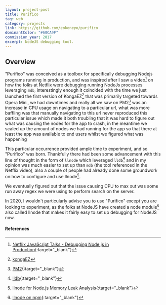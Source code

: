 ```yaml
---
layout: project-post
title: Purifico
tag: web
category: projects
link: https://github.com/eokoneyo/purifico
dominantColor: "#60CA9F"
commission_year: 2017
excerpt: NodeJS debugging tool.
---
```


## Overview

"Purifico" was conceived as a toolbox for specifically debugging Nodejs programs running in production, 
and was inspired after I saw a video[^1] on how the folks at Netflix were debugging running NodeJs processes leveraging `mdb`,
interestingly enough it coincided with the time we just launched the first version of KongaEZ[^2] that was primarily targeted towards Opera Mini, 
we had downtimes and really all we saw on PM2[^3] was an increase in CPU usage on navigating to a particular url, 
what was more baffling was that manually navigating to this url never reproduced this particular issue which made 
it both troubling that it was hard to figure out what was causing the nodes for the app to crash, 
in the meantime we scaled up the amount of nodes we had running for the app so that there at least the app was available to end users whilst we figured what was happening

This particular occurrence provided ample time to experiment, and so "Purifico" was born. Thankfully there had been some advancement with this line of thought in the form of `llnode` 
which leveraged `lldb`[^4] and in my opinion was much easier to set up than `mdb` (the tool referenced in the Netflix video), 
also a couple of people had already done some groundwork on how to configure and use llnode[^5]. 

We eventually figured out that the issue causing CPU to max out was some run away regex we were using to perform search on the server.

In 2020, I wouldn't particularly advise you to use "Purifico" except you are looking to experiment, 
as the folks at NodeJS have created a node module[^6] also called llnode that makes it fairly easy to set up debugging for NodeJS now.

#### References
[^1]: [Netflix JavaScript Talks - Debugging Node.js in Production](https://www.youtube.com/watch?v=O1YP8QP9gLA){:target="_blank"}
[^2]: [kongaEZ](#)
[^3]: [PM2](https://pm2.keymetrics.io/docs/usage/quick-start/){:target="_blank"}
[^4]: [lldb](http://lldb.llvm.org/){:target="_blank"}
[^5]: [llnode for Node.js Memory Leak Analysis](http://www.brendangregg.com/blog/2016-07-13/llnode-nodejs-memory-leak-analysis.html){:target="_blank"}
[^6]: [llnode on npm](https://www.npmjs.com/package/llnode){:target="_blank"}

